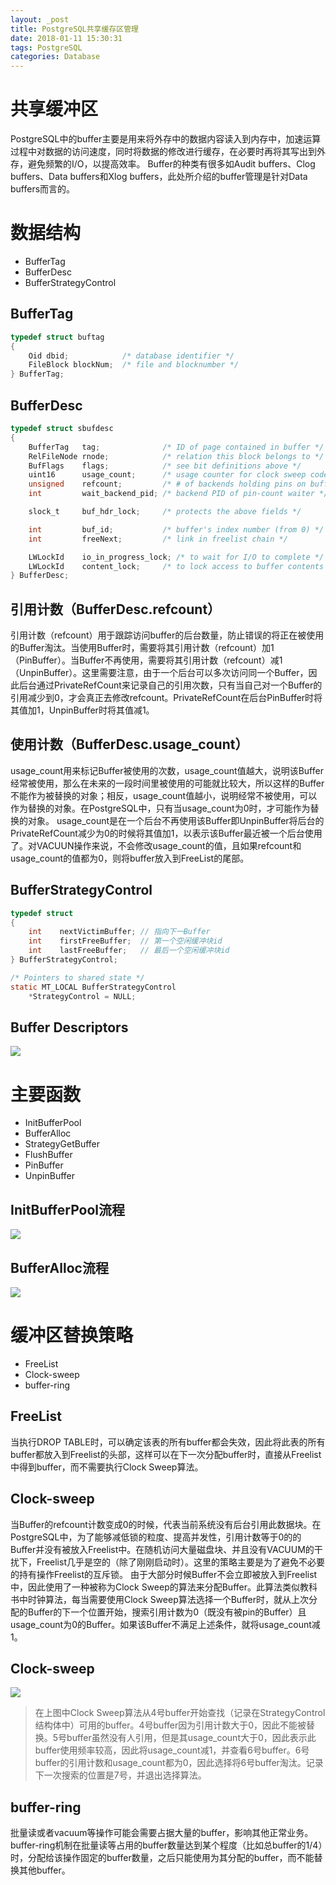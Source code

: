 ```yaml
---
layout: _post
title: PostgreSQL共享缓存区管理
date: 2018-01-11 15:30:31
tags: PostgreSQL
categories: Database
---
```


# 共享缓冲区
PostgreSQL中的buffer主要是用来将外存中的数据内容读入到内存中，加速运算过程中对数据的访问速度，同时将数据的修改进行缓存，在必要时再将其写出到外存，避免频繁的I/O，以提高效率。
Buffer的种类有很多如Audit buffers、Clog buffers、Data buffers和Xlog buffers，此处所介绍的buffer管理是针对Data buffers而言的。

# 数据结构
- BufferTag
- BufferDesc
- BufferStrategyControl

## BufferTag
```c
typedef struct buftag
{
    Oid dbid;            /* database identifier */
    FileBlock blockNum;  /* file and blocknumber */
} BufferTag;
```

## BufferDesc
```c
typedef struct sbufdesc
{
    BufferTag   tag;              /* ID of page contained in buffer */
    RelFileNode rnode;            /* relation this block belongs to */
    BufFlags    flags;            /* see bit definitions above */
    uint16      usage_count;      /* usage counter for clock sweep code */
    unsigned    refcount;         /* # of backends holding pins on buffer */
    int         wait_backend_pid; /* backend PID of pin-count waiter */

    slock_t     buf_hdr_lock;     /* protects the above fields */

    int         buf_id;           /* buffer's index number (from 0) */
    int         freeNext;         /* link in freelist chain */

    LWLockId    io_in_progress_lock; /* to wait for I/O to complete */
    LWLockId    content_lock;     /* to lock access to buffer contents */
} BufferDesc;
```

## 引用计数（BufferDesc.refcount）
引用计数（refcount）用于跟踪访问buffer的后台数量，防止错误的将正在被使用的Buffer淘汰。当使用Buffer时，需要将其引用计数（refcount）加1（PinBuffer）。当Buffer不再使用，需要将其引用计数（refcount）减1（UnpinBuffer）。这里需要注意，由于一个后台可以多次访问同一个Buffer，因此后台通过PrivateRefCount来记录自己的引用次数，只有当自己对一个Buffer的引用减少到0，才会真正去修改refcount。PrivateRefCount在后台PinBuffer时将其值加1，UnpinBuffer时将其值减1。

## 使用计数（BufferDesc.usage_count）
usage_count用来标记Buffer被使用的次数，usage_count值越大，说明该Buffer经常被使用，那么在未来的一段时间里被使用的可能就比较大，所以这样的Buffer不能作为被替换的对象；相反，usage_count值越小，说明经常不被使用，可以作为替换的对象。在PostgreSQL中，只有当usage_count为0时，才可能作为替换的对象。
usage_count是在一个后台不再使用该Buffer即UnpinBuffer将后台的PrivateRefCount减少为0的时候将其值加1，以表示该Buffer最近被一个后台使用了。对VACUUN操作来说，不会修改usage_count的值，且如果refcount和usage_count的值都为0，则将buffer放入到FreeList的尾部。

## BufferStrategyControl
```c
typedef struct
{
    int    nextVictimBuffer; // 指向下一Buffer
    int    firstFreeBuffer;  // 第一个空闲缓冲块id
    int    lastFreeBuffer;   // 最后一个空闲缓冲块id
} BufferStrategyControl;

/* Pointers to shared state */
static MT_LOCAL BufferStrategyControl
	*StrategyControl = NULL;
```

## Buffer Descriptors
![](/img/BufferDescriptor.png)


# 主要函数
- InitBufferPool
- BufferAlloc
- StrategyGetBuffer
- FlushBuffer
- PinBuffer
- UnpinBuffer

## InitBufferPool流程
![](/img/InitBufferPool.svg)

## BufferAlloc流程
![](/img/BufferAlloc.svg)

# 缓冲区替换策略
- FreeList
- Clock-sweep
- buffer-ring

## FreeList
当执行DROP TABLE时，可以确定该表的所有buffer都会失效，因此将此表的所有buffer都放入到Freelist的头部，这样可以在下一次分配buffer时，直接从Freelist中得到buffer，而不需要执行Clock Sweep算法。

## Clock-sweep
当Buffer的refcount计数变成0的时候，代表当前系统没有后台引用此数据块。在PostgreSQL中，为了能够减低锁的粒度、提高并发性，引用计数等于0的的Buffer并没有被放入Freelist中。在随机访问大量磁盘块、并且没有VACUUM的干扰下，Freelist几乎是空的（除了刚刚启动时）。这里的策略主要是为了避免不必要的持有操作Freelist的互斥锁。
由于大部分时候Buffer不会立即被放入到Freelist中，因此使用了一种被称为Clock Sweep的算法来分配Buffer。此算法类似教科书中时钟算法，每当需要使用Clock Sweep算法选择一个Buffer时，就从上次分配的Buffer的下一个位置开始，搜索引用计数为0（既没有被pin的Buffer）且usage_count为0的Buffer。如果该Buffer不满足上述条件，就将usage_count减1。

## Clock-sweep
![](/img/Clock-sweep.png)
> 在上图中Clock Sweep算法从4号buffer开始查找（记录在StrategyControl结构体中）可用的buffer。4号buffer因为引用计数大于0，因此不能被替换。5号buffer虽然没有人引用，但是其usage_count大于0，因此表示此buffer使用频率较高，因此将usage_count减1，并查看6号buffer。6号buffer的引用计数和usage_count都为0，因此选择将6号buffer淘汰。记录下一次搜索的位置是7号，并退出选择算法。

## buffer-ring
批量读或者vacuum等操作可能会需要占据大量的buffer，影响其他正常业务。buffer-ring机制在批量读等占用的buffer数量达到某个程度（比如总buffer的1/4）时，分配给该操作固定的buffer数量，之后只能使用为其分配的buffer，而不能替换其他buffer。
